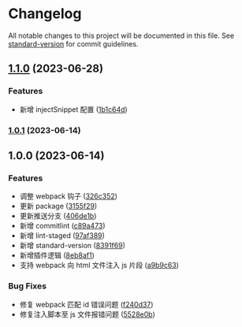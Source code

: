 # Changelog

All notable changes to this project will be documented in this file. See [standard-version](https://github.com/conventional-changelog/standard-version) for commit guidelines.

## [1.1.0](https://github.com/Levix/unplugin-inject-js-snippet/compare/unplugin-inject-js-snippet@1.0.1...unplugin-inject-js-snippet@1.1.0) (2023-06-28)


### Features

* 新增 injectSnippet 配置 ([1b1c64d](https://github.com/Levix/unplugin-inject-js-snippet/commit/1b1c64d49fa55f96216b328d352abc90db780872))

### [1.0.1](https://github.com/Levix/unplugin-inject-js-snippet/compare/unplugin-inject-js-snippet@1.0.0...unplugin-inject-js-snippet@1.0.1) (2023-06-14)

## 1.0.0 (2023-06-14)


### Features

* 调整 webpack 钩子 ([326c352](https://github.com/Levix/unplugin-inject-js-snippet/commit/326c352d5d48b7e225c9b84091e14e55aae2460b))
* 更新 package ([3155f29](https://github.com/Levix/unplugin-inject-js-snippet/commit/3155f290609daa27859995e227bc1c8460383bae))
* 更新推送分支 ([406de1b](https://github.com/Levix/unplugin-inject-js-snippet/commit/406de1ba70e309b32cc160855dd4744b050d74fe))
* 新增 commitlint ([c89a473](https://github.com/Levix/unplugin-inject-js-snippet/commit/c89a4730514a4c725bd255b82cf6991813255fb0))
* 新增 lint-staged ([97af389](https://github.com/Levix/unplugin-inject-js-snippet/commit/97af389dbe6576866e2a99233584b7e090f5ea2d))
* 新增 standard-version ([8391f69](https://github.com/Levix/unplugin-inject-js-snippet/commit/8391f69c8036b3c469a8096e2efa246f0cc172ab))
* 新增插件逻辑 ([8eb8af1](https://github.com/Levix/unplugin-inject-js-snippet/commit/8eb8af15e8066da4e6f85597da88f73189df9abb))
* 支持 webpack 向 html 文件注入 js 片段 ([a9b9c63](https://github.com/Levix/unplugin-inject-js-snippet/commit/a9b9c6344fe288694b5690cf80841714f6bb520a))


### Bug Fixes

* 修复 webpack 匹配 id 错误问题 ([f240d37](https://github.com/Levix/unplugin-inject-js-snippet/commit/f240d3710213e8a05fdb7b6674585c98728d5b90))
* 修复注入脚本至 js 文件报错问题 ([5528e0b](https://github.com/Levix/unplugin-inject-js-snippet/commit/5528e0bb21b3b333954d3939963ac2ebe3996b4d))
